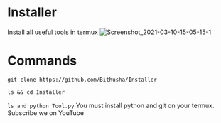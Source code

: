 # Installer
Install all useful tools in termux
![Screenshot_2021-03-10-15-05-15-1](https://user-images.githubusercontent.com/77476778/110623781-5cc5ba00-81c3-11eb-9a74-cbba2f6cf421.png)
# Commands
`git clone https://github.com/Bithusha/Installer`

`ls && cd Installer`

`ls and python Tool.py`
You must install python and git on your termux.
Subscribe we on YouTube
